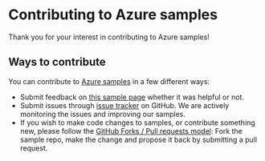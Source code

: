 # Contributing to Azure samples

Thank you for your interest in contributing to Azure samples!

## Ways to contribute

You can contribute to [Azure samples](https://github.com/Azure-Samples/cosmosdb-dotnet-create-table-with-virtual-network-rule) in a few different ways:

- Submit feedback on [this sample page](https://azure.microsoft.com/documentation/samples/cosmosdb-dotnet-create-table-with-virtual-network-rule/) whether it was helpful or not.  
- Submit issues through [issue tracker](https://github.com/Azure-Samples/cosmosdb-dotnet-create-table-with-virtual-network-rule/issues) on GitHub. We are actively monitoring the issues and improving our samples.
- If you wish to make code changes to samples, or contribute something new, please follow the [GitHub Forks / Pull requests model](https://help.github.com/articles/fork-a-repo/): Fork the sample repo, make the change and propose it back by submitting a pull request.